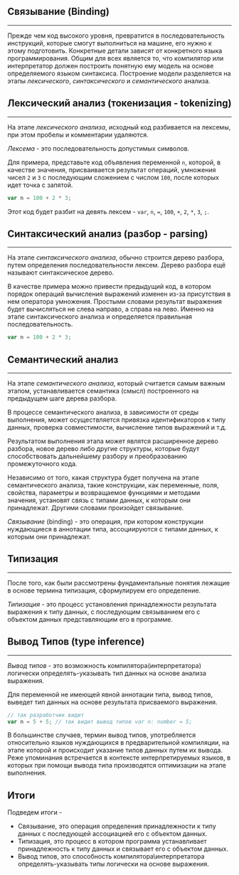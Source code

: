 ## Связывание (Binding)
________________

Прежде чем код высокого уровня, превратится в последовательность инструкций, которые смогут выполниться на машине, его нужно к этому подготовить. Конкретные детали зависят от конкретного языка программирования. Общим для всех является то, что компилятор или интерпретатор должен построить понятную ему модель на основе определяемого языком синтаксиса. Построение модели разделяется на этапы *лексического*, *синтаксического* и *семантического* анализа.


## Лексический анализ (токенизация - tokenizing)
________________

На этапе *лексического анализа*, исходный код разбивается на лексемы, при этом пробелы и комментарии удаляются.


*Лексема* - это последовательность допустимых символов. 


Для примера, представьте код объявления переменной `n`, которой, в качестве значения, присваивается результат операций, умножения чисел `2` и `3` с последующим сложением с числом `100`, после которых идет точка с запятой.

~~~~~typescript
var n = 100 + 2 * 3;
~~~~~

Этот код будет разбит на девять лексем - `var`, `n`, `=`, `100`, `+`, `2`, `*`, `3`, `;`.


## Синтаксический анализ (разбор - parsing)
________________

На этапе *синтаксического анализа*, обычно строится дерево разбора, путем определения последовательности лексем. Дерево разбора ещё называют  синтаксическое дерево.

В качестве примера можно привести предыдущий код, в котором порядок операций вычисления выражений изменен из-за присутствия в нем оператора умножения. Простыми словами результат выражения будет вычисляться не слева направо, а справа на лево. Именно на этапе синтаксического анализа и определяется правильная последовательность.

~~~~~typescript
var n = 100 + 2 * 3;
~~~~~


## Семантический анализ
________________

На этапе *семантического анализа*, который считается самым важным этапом, устанавливается семантика (смысл) построенного на предыдущем шаге дерева разбора. 


В процессе семантического анализа, в зависимости от среды выполнения, может осуществляется привязка идентификаторов к типу данных, проверка совместимости, вычисление типов выражений и т.д.

Результатом выполнения этапа может являтся расширенное дерево разбора, новое дерево либо другие структуры, которые будут способствовать дальнейшему разбору и преобразованию промежуточного  кода.

Независимо от того, какая структура будет получена на этапе семантического анализа, такие конструкции, как переменные, поля, свойства, параметры и возвращаемое функциями и методами значения, установят связь с типами данных, к которым они принадлежат. Другими словами произойдет связывание.

*Связывание* (binding) - это операция, при котором конструкции нуждающиеся в аннотации типа, ассоциируются с типами данных, к которым они принадлежат.


## Типизация
________________

После того, как были рассмотрены фундаментальные понятия лежащие в основе термина типизация, сформулируем его определение.

*Типизация* - это процесс установления принадлежности результата выражения к типу данных, с последующим связыванием его с объектом данных представляющим его в программе.


## Вывод Типов (type inference)
________________

*Вывод типов* - это возможность компилятора(интерпретатора) логически определять-указывать тип данных на основе анализа выражения.

Для переменной не имеющей явной аннотации типа, вывод типов, выведет тип данных на основе результата присваемого выражения. 

~~~~~typescript
// так разработчик видит
var n = 5 + 5; // так видит вывод типов var n: number = 5;
~~~~~

В большинстве случаев, термин вывод типов, употребляется относительно языков нуждающихся в предварительной компиляции, на этапе которой и происходит указание типов данных путем их вывода. Реже упоминания встречается в контексте интерпретируемых языков, в которых при помощи вывода типа производятся оптимизации на этапе выполнения.


## Итоги

Подведем итоги - 

- Связывание, это операция определения принадлежности к типу данных с последующей ассоциацией его с объектом данных.
- Типизация, это процесс в котором программа устанавливает принадлежность к типу данных и связывает его с объектом данных.
- Вывод типов, это способность компилятора\интерпретатора определять-указывать типы логически на основе выражения.
